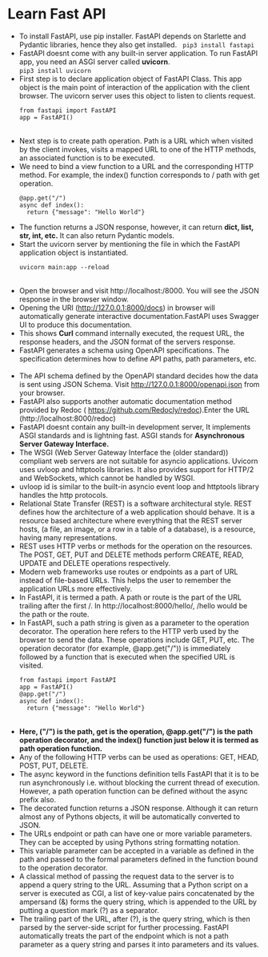 # Learn Fast API

- To install FastAPI, use pip installer. FastAPI depends on Starlette and Pydantic libraries, hence they also get installed.
  &nbsp;
  `pip3 install fastapi`
  &nbsp;
- FastAPI doesnt come with any built-in server application. To run FastAPI app, you need an ASGI server called **uvicorn**.
  &nbsp;  
   `pip3 install uvicorn`
  &nbsp;
- First step is to declare application object of FastAPI Class. This app object is the main point of interaction of the application with the client browser. The uvicorn server uses this object to listen to clients request.
  &nbsp;
  ```
  from fastapi import FastAPI
  app = FastAPI()
  ```
  &nbsp;
- Next step is to create path operation. Path is a URL which when visited by the client invokes, visits a mapped URL to one of the HTTP methods, an associated function is to be executed.
  &nbsp;
- We need to bind a view function to a URL and the corresponding HTTP method. For example, the index() function corresponds to / path with get operation.
  &nbsp;
  ```
  @app.get("/")
  async def index():
    return {"message": "Hello World"}
  ```
- The function returns a JSON response, however, it can return **dict, list, str, int, etc.** It can also return Pydantic models.
  &nbsp;
- Start the uvicorn server by mentioning the file in which the FastAPI application object is instantiated.
  &nbsp;
  ```
  uvicorn main:app --reload
  ```
  &nbsp;
- Open the browser and visit http://localhost:/8000. You will see the JSON response in the browser window.
  &nbsp;
- Opening the URl (http://127.0.0.1:8000/docs) in browser will automatically generate interactive documentation.FastAPI uses Swagger UI to produce this documentation.
  &nbsp;
- This shows **Curl** command internally executed, the request URL, the response headers, and the JSON format of the servers response.
  &nbsp;
- FastAPI generates a schema using OpenAPI specifications. The specification determines how to define API paths, path parameters, etc.
  &nbsp;
- The API schema defined by the OpenAPI standard decides how the data is sent using JSON Schema. Visit http://127.0.0.1:8000/openapi.json from your browser.
  &nbsp;
- FastAPI also supports another automatic documentation method provided by Redoc ( https://github.com/Redocly/redoc).Enter the URL (http://localhost:8000/redoc)
  &nbsp;
- FastAPI doesnt contain any built-in development server, It implements ASGI standards and is lightning fast. ASGI stands for **Asynchronous Server Gateway Interface.**
  &nbsp;
- The WSGI (Web Server Gateway Interface the (older standard)) compliant web servers are not suitable for asyncio applications. Uvicorn uses uvloop and httptools libraries. It also provides support for HTTP/2 and WebSockets, which cannot be handled by WSGI.
  &nbsp;
- uvloop id is similar to the built-in asyncio event loop and httptools library handles the http protocols.
  &nbsp;
- Relational State Transfer (REST) is a software architectural style. REST defines how the architecture of a web application should behave. It is a resource based architecture where everything that the REST server hosts, (a file, an image, or a row in a table of a database), is a resource, having many representations.
  &nbsp;
- REST uses HTTP verbs or methods for the operation on the resources. The POST, GET, PUT and DELETE methods perform CREATE, READ, UPDATE and DELETE operations respectively.
  &nbsp;
- Modern web frameworks use routes or endpoints as a part of URL instead of file-based URLs. This helps the user to remember the application URLs more effectively.
  &nbsp;
- In FastAPI, it is termed a path. A path or route is the part of the URL trailing after the first /. In http://localhost:8000/hello/, /hello would be the path or the route.
  &nbsp;
- In FastAPI, such a path string is given as a parameter to the operation decorator. The operation here refers to the HTTP verb used by the browser to send the data. These operations include GET, PUT, etc. The operation decorator (for example, @app.get("/")) is immediately followed by a function that is executed when the specified URL is visited.
  &nbsp;
  ```
  from fastapi import FastAPI
  app = FastAPI()
  @app.get("/")
  async def index():
    return {"message": "Hello World"}
  ```
  &nbsp;
- **Here, ("/") is the path, get is the operation, @app.get("/") is the path operation decorator, and the index() function just below it is termed as path operation function.**
  &nbsp;
- Any of the following HTTP verbs can be used as operations: GET, HEAD, POST, PUT, DELETE.
  &nbsp;
- The async keyword in the functions definition tells FastAPI that it is to be run asynchronously i.e. without blocking the current thread of execution. However, a path operation function can be defined without the async prefix also.
  &nbsp;
- The decorated function returns a JSON response. Although it can return almost any of Pythons objects, it will be automatically converted to JSON.
  &nbsp;
- The URLs endpoint or path can have one or more variable parameters. They can be accepted by using Pythons string formatting notation.
  &nbsp;
- This variable parameter can be accepted in a variable as defined in the path and passed to the formal parameters defined in the function bound to the operation decorator.
  &nbsp;
- A classical method of passing the request data to the server is to append a query string to the URL. Assuming that a Python script on a server is executed as CGI, a list of key-value pairs concatenated by the ampersand (&) forms the query string, which is appended to the URL by putting a question mark (?) as a separator.
  &nbsp;
- The trailing part of the URL, after (?), is the query string, which is then parsed by the server-side script for further processing. FastAPI automatically treats the part of the endpoint which is not a path parameter as a query string and parses it into parameters and its values.

